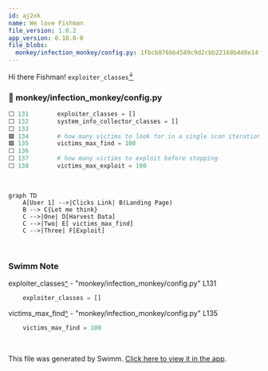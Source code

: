 ```yaml
---
id: aj2xk
name: We love Fishman
file_version: 1.0.2
app_version: 0.10.0-0
file_blobs:
  monkey/infection_monkey/config.py: 1fbcb876bb4589c9d2cbb22168b4d8e14f7177cc
---
```


Hi there Fishman! `exploiter_classes`[<sup id="ZBDFGA">↓</sup>](#f-ZBDFGA)
<!-- NOTE-swimm-snippet: the lines below link your snippet to Swimm -->
### 📄 monkey/infection_monkey/config.py
```python
⬜ 131        exploiter_classes = []
⬜ 132        system_info_collector_classes = []
⬜ 133    
🟩 134        # how many victims to look for in a single scan iteration
🟩 135        victims_max_find = 100
⬜ 136    
⬜ 137        # how many victims to exploit before stopping
⬜ 138        victims_max_exploit = 100
```

<br/>

<!--MERMAID {width:100}-->
```mermaid
graph TD
    A[User 1] -->|Clicks Link| B(Landing Page)
    B --> C{Let me think}
    C -->|One| D[Harvest Data]
    C -->|Two| E[ victims_max_find]
    C -->|Three| F[Exploit]
```
<!--MCONTENT {content: graph TD  
A\[User 1\] \-\-\>|Clicks Link| B(Landing Page)  
B \-\-\> C{Let me think}  
C \-\-\>|One| D\[Harvest Data\]  
C \-\-\>|Two| E\[ `victims_max_find`[<sup id="Z9sEYN">↓</sup>](#f-Z9sEYN)\]  
C \-\-\>|Three| F\[Exploit\]} --->

<br/>

<!-- THIS IS AN AUTOGENERATED SECTION. DO NOT EDIT THIS SECTION DIRECTLY -->
### Swimm Note

<span id="f-ZBDFGA">exploiter_classes</span>[^](#ZBDFGA) - "monkey/infection_monkey/config.py" L131
```python
    exploiter_classes = []
```

<span id="f-Z9sEYN">victims_max_find</span>[^](#Z9sEYN) - "monkey/infection_monkey/config.py" L135
```python
    victims_max_find = 100
```

<br/>

This file was generated by Swimm. [Click here to view it in the app](https://app.swimm.io/repos/Z2l0aHViJTNBJTNBYmFja2VuZC1zd2ltbSUzQSUzQXJpY2FyZG9sb3Blemc=/docs/aj2xk).